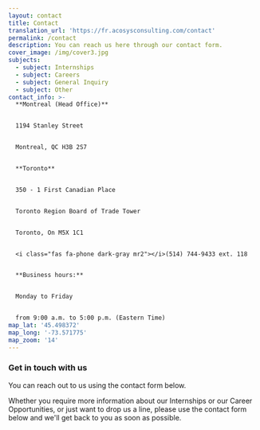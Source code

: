 ```yaml
---
layout: contact
title: Contact
translation_url: 'https://fr.acosysconsulting.com/contact'
permalink: /contact
description: You can reach us here through our contact form.
cover_image: /img/cover3.jpg
subjects:
  - subject: Internships
  - subject: Careers
  - subject: General Inquiry
  - subject: Other
contact_info: >-
  **Montreal (Head Office)**


  1194 Stanley Street


  Montreal, QC H3B 2S7


  **Toronto**


  350 - 1 First Canadian Place


  Toronto Region Board of Trade Tower     


  Toronto, On M5X 1C1


  <i class="fas fa-phone dark-gray mr2"></i>(514) 744-9433 ext. 118  


  **Business hours:**


  Monday to Friday


  from 9:00 a.m. to 5:00 p.m. (Eastern Time)
map_lat: '45.498372'
map_long: '-73.571775'
map_zoom: '14'
---
```

### Get in touch with us

You can reach out to us using the contact form below.

Whether you require more information about our Internships or our Career Opportunities, or just want to drop us a line, please use the contact form below and we'll get back to you as soon as possible.

